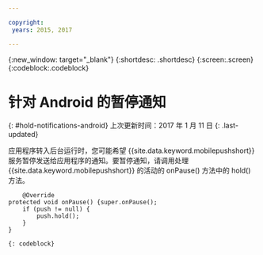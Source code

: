 ```yaml
---

copyright:
 years: 2015, 2017

---
```


{:new_window: target="_blank"}
{:shortdesc: .shortdesc}
{:screen:.screen}
{:codeblock:.codeblock}

# 针对 Android 的暂停通知
{: #hold-notifications-android}
上次更新时间：2017 年 1 月 11 日
{: .last-updated}

应用程序转入后台运行时，您可能希望 {{site.data.keyword.mobilepushshort}} 服务暂停发送给应用程序的通知。要暂停通知，请调用处理 {{site.data.keyword.mobilepushshort}} 的活动的 onPause() 方法中的 hold() 方法。

```
	@Override
protected void onPause() {super.onPause();
    if (push != null) {
        push.hold();
    }
} 
```
	{: codeblock}
